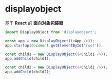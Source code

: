 # displayobject

基于 **React** 的 **面向对象包装器**

```js
import DisplayObject from 'displayobject';

const app = new DisplayObject((<App />));
app.startup(document.getElementById('root'));

const child1 = new DisplayObject((<Child1 />));
app.addChild(child1);

const child2 = new DisplayObject((<Child2 />));
app.addChild(child2);
```
